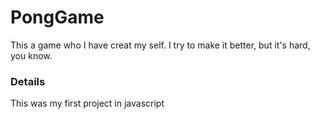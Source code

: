 # PongGame
This a game who I have creat my self. I try to make it better, but it's hard, you know.

### Details
This was my first project in javascript
